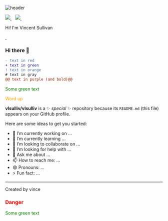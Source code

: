 ![header](https://capsule-render.vercel.app/api?type=waving&color=auto&height=300&section=header&text=Vincent%20Sullivan&fontSize=90&animation=fadeIn&fontAlignY=38&desc=Web%20Developer%20Profile%20&descAlignY=51&descAlign=62)

<a href="https://my.indeed.com/resume?hl=en&co=US&from=gnav-homepage&_ga=2.149054261.226970598.1645401802-1224175466.1645288601">
    <img src="https://img.shields.io/badge/indeed-003A9B?style=for-the-badge&logo=indeed&logoColor=white" />
  </a>&nbsp;&nbsp;

<a href="https://www.linkedin.com/in/vlsullivan/">
    <img src="https://img.shields.io/badge/linkedin-%230077B5.svg?&style=for-the-badge&logo=linkedin&logoColor=white" />
  </a>&nbsp;&nbsp;
  
<p align='center'></p>
<p align='left'> Hi! I'm Vincent Sullivan </p>
<p align='left'>
  <a href="">
    <img src=""/>
  </a>
  <a href="">
    <img src=""/>
  </a>
</p>

 
### Hi there 👋


```diff
- text in red
+ text in green
! text in orange
# text in gray
@@ text in purple (and bold)@@
```


<span style="color: green"> Some green text </span>

<span style="color:orange;">Word up</span>


**vlsulliv/vlsulliv** is a ✨ _special_ ✨ repository because its `README.md` (this file) appears on your GitHub profile.

Here are some ideas to get you started:

- 🔭 I’m currently working on ...
- 🌱 I’m currently learning ...
- 👯 I’m looking to collaborate on ...
- 🤔 I’m looking for help with ...
- 💬 Ask me about ...
- 📫 How to reach me: ...
- 😄 Pronouns: ...
- ⚡ Fun fact: ...

---
<span style="color: green; align: center"><a> Created by vince </a></span>

<h3 style="color:#ff0000">Danger</h3>


<span style="color: green"> Some green text </span>
